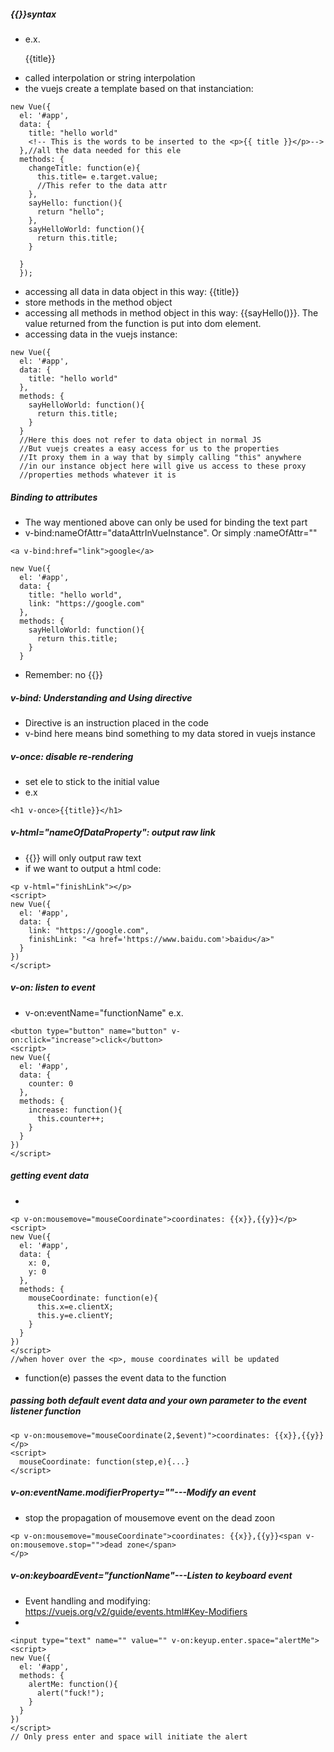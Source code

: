##### {{}}syntax
- e.x. <p>{{title}}</p>
- called interpolation or string interpolation
- the vuejs create a template based on that instanciation:
```
new Vue({
  el: '#app',
  data: {
    title: "hello world"
    <!-- This is the words to be inserted to the <p>{{ title }}</p>-->
  },//all the data needed for this ele
  methods: {
    changeTitle: function(e){
      this.title= e.target.value;
      //This refer to the data attr
    },
    sayHello: function(){
      return "hello";
    },
    sayHelloWorld: function(){
      return this.title;
    }

  }
  });
```
- accessing all data in data object in this way: {{title}}
- store methods in the method object
- accessing all methods in method object in this way: {{sayHello()}}. The value returned from the function is put into dom element.
- accessing data in the vuejs instance:
```
new Vue({
  el: '#app',
  data: {
    title: "hello world"
  },
  methods: {
    sayHelloWorld: function(){
      return this.title;
    }
  }
  //Here this does not refer to data object in normal JS
  //But vuejs creates a easy access for us to the properties
  //It proxy them in a way that by simply calling "this" anywhere
  //in our instance object here will give us access to these proxy
  //properties methods whatever it is
```
##### Binding to attributes
- The way mentioned above can only be used for binding the text part
- v-bind:nameOfAttr="dataAttrInVueInstance". Or simply :nameOfAttr=""

```
<a v-bind:href="link">google</a>

new Vue({
  el: '#app',
  data: {
    title: "hello world",
    link: "https://google.com"
  },
  methods: {
    sayHelloWorld: function(){
      return this.title;
    }
  }
```
- Remember: no {{}}
##### v-bind: Understanding and Using directive
- Directive is an instruction placed in the code
- v-bind here means bind something to my data stored in vuejs instance
##### v-once: disable re-rendering
- set ele to stick to the initial value
- e.x
```
<h1 v-once>{{title}}</h1>
```
##### v-html="nameOfDataProperty": output raw link
- {{}} will only output raw text
- if we want to output a html code:
```
<p v-html="finishLink"></p>
<script>
new Vue({
  el: '#app',
  data: {
    link: "https://google.com",
    finishLink: "<a href='https://www.baidu.com'>baidu</a>"
  }
})
</script>
```
##### v-on: listen to event
- v-on:eventName="functionName"
 e.x.
```
<button type="button" name="button" v-on:click="increase">click</button>
<script>
new Vue({
  el: '#app',
  data: {
    counter: 0
  },
  methods: {
    increase: function(){
      this.counter++;
    }
  }
})
</script>
```
##### getting event data
-
```
<p v-on:mousemove="mouseCoordinate">coordinates: {{x}},{{y}}</p>
<script>
new Vue({
  el: '#app',
  data: {
    x: 0,
    y: 0
  },
  methods: {
    mouseCoordinate: function(e){
      this.x=e.clientX;
      this.y=e.clientY;
    }
  }
})
</script>
//when hover over the <p>, mouse coordinates will be updated
```
- function(e) passes the event data to the function
##### passing both default event data and your own parameter to the event listener function

```
<p v-on:mousemove="mouseCoordinate(2,$event)">coordinates: {{x}},{{y}}</p>
<script>
  mouseCoordinate: function(step,e){...}
</script>
```
##### v-on:eventName.modifierProperty=""---Modify an event
- stop the propagation of mousemove event on the dead zoon

```
<p v-on:mousemove="mouseCoordinate">coordinates: {{x}},{{y}}<span v-on:mousemove.stop="">dead zone</span>
</p>
```
##### v-on:keyboardEvent="functionName"---Listen to keyboard event
- Event handling and modifying: https://vuejs.org/v2/guide/events.html#Key-Modifiers
-
```
<input type="text" name="" value="" v-on:keyup.enter.space="alertMe">
<script>
new Vue({
  el: '#app',
  methods: {
    alertMe: function(){
      alert("fuck!");
    }
  }
})
</script>
// Only press enter and space will initiate the alert
```
